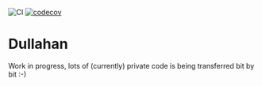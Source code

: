 ![CI](https://github.com/Kaartje2go/Dullahan/workflows/CI/badge.svg) [![codecov](https://codecov.io/gh/Kaartje2go/Dullahan/branch/master/graph/badge.svg)](https://codecov.io/gh/Kaartje2go/Dullahan)

# Dullahan

Work in progress, lots of (currently) private code is being transferred bit by bit :-)
